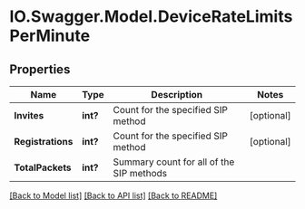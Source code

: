 # IO.Swagger.Model.DeviceRateLimitsPerMinute
## Properties

Name | Type | Description | Notes
------------ | ------------- | ------------- | -------------
**Invites** | **int?** | Count for the specified SIP method | [optional] 
**Registrations** | **int?** | Count for the specified SIP method | [optional] 
**TotalPackets** | **int?** | Summary count for all of the SIP methods | 

[[Back to Model list]](../README.md#documentation-for-models) [[Back to API list]](../README.md#documentation-for-api-endpoints) [[Back to README]](../README.md)


